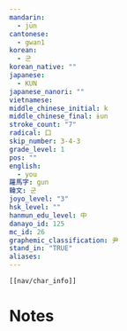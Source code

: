 ```yaml
---
mandarin:
  - jūn
cantonese:
  - gwan1
korean:
  - 군
korean_native: ""
japanese:
  - KUN
japanese_nanori: ""
vietnamese:
middle_chinese_initial: k
middle_chinese_final: ɨun
stroke_count: "7"
radical: 口
skip_number: 3-4-3
grade_level: 1
pos: ""
english:
  - you
羅馬字: gun
韓文: 군
joyo_level: "3"
hsk_level: ""
hanmun_edu_level: 中
danayo_id: 125
mc_id: 26
graphemic_classification: 尹
stand_in: "TRUE"
aliases:
---
```

```meta-bind-embed
[[nav/char_info]]
```

# Notes
